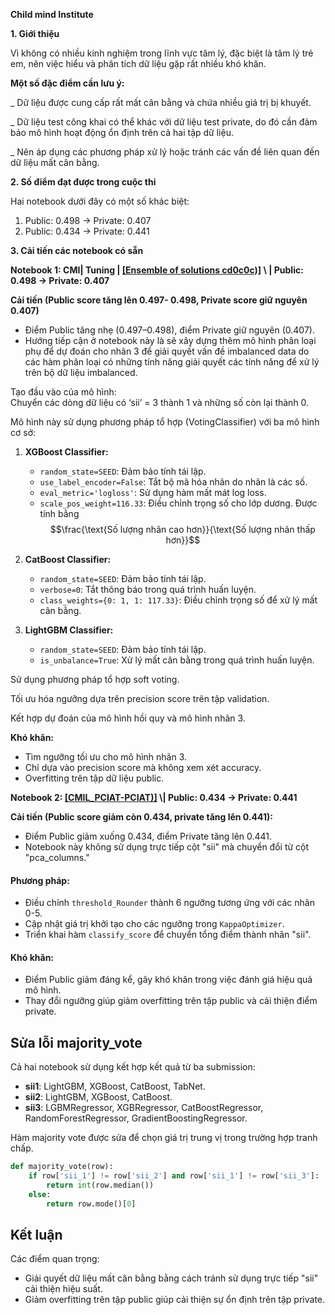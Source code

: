 **Child mind Institute**

**1. Giới thiệu**

Vì không có nhiều kinh nghiệm trong lĩnh vực tâm lý, đặc biệt là tâm lý trẻ em, nên việc hiểu và phân tích dữ liệu gặp rất nhiều khó khăn.

**Một số đặc điểm cần lưu ý:**

\_ Dữ liệu được cung cấp rất mất cân bằng và chứa nhiều giá trị bị khuyết.

\_ Dữ liệu test công khai có thể khác với dữ liệu test private, do đó cần đảm bảo mô hình hoạt động ổn định trên cả hai tập dữ liệu.

\_ Nên áp dụng các phương pháp xử lý hoặc tránh các vấn đề liên quan đến dữ liệu mất cân bằng.

**2. Số điểm đạt được trong cuộc thi**

Hai notebook dưới đây có một số khác biệt:

1. Public: 0.498 → Private: 0.407
2. Public: 0.434 → Private: 0.441

**3. Cải tiến các notebook có sẵn**

**Notebook 1: CMI| Tuning | [[Ensemble of solutions cd0c0c)]](https://www.kaggle.com/code/hovuan/cmi-tuning-ensemble-of-solutions-cd0c0c)
\ | Public: 0.498 → Private: 0.407**

**Cải tiến (Public score tăng lên  0.497- 0.498, Private score giữ nguyên 0.407)**
- Điểm Public tăng nhẹ (0.497–0.498), điểm Private giữ nguyên (0.407).
- Hướng tiếp cận ở notebook này là sẽ xây dựng thêm mô hình phân loại phụ để dự đoán cho nhãn 3 để giải quyết vấn đề imbalanced data do các hàm phân loại có những tính năng giải quyết các tính năng để xử lý trên bộ dữ liệu imbalanced.

Tạo đầu vào của mô hình:  
  Chuyển các dòng dữ liệu có ‘sii’ = 3 thành 1 và những số còn lại thành 0.

Mô hình này sử dụng phương pháp tổ hợp (VotingClassifier) với ba mô hình cơ sở:

  1. **XGBoost Classifier:**
     - `random_state=SEED`: Đảm bảo tính tái lập.
     - `use_label_encoder=False`: Tắt bộ mã hóa nhãn do nhãn là các số.
     - `eval_metric='logloss'`: Sử dụng hàm mất mát log loss.
     - `scale_pos_weight=116.33`: Điều chỉnh trọng số cho lớp dương. Được tính bằng $$\frac{\text{Số lượng nhãn cao hơn}}{\text{Số lượng nhãn thấp hơn}}$$

  2. **CatBoost Classifier:**
     - `random_state=SEED`: Đảm bảo tính tái lập.
     - `verbose=0`: Tắt thông báo trong quá trình huấn luyện.
     - `class_weights={0: 1, 1: 117.33}`: Điều chỉnh trọng số để xử lý mất cân bằng.

  3. **LightGBM Classifier:**
     - `random_state=SEED`: Đảm bảo tính tái lập.
     - `is_unbalance=True`: Xử lý mất cân bằng trong quá trình huấn luyện.

Sử dụng phương pháp tổ hợp soft voting.

Tối ưu hóa ngưỡng dựa trên precision score trên tập validation.

Kết hợp dự đoán của mô hình hồi quy và mô hình nhãn 3.

**Khó khăn:**
- Tìm ngưỡng tối ưu cho mô hình nhãn 3.
- Chỉ dựa vào precision score mà không xem xét accuracy.
- Overfitting trên tập dữ liệu public.

**Notebook 2: [[CMIL_PCIAT-PCIAT)]]([https://www.kaggle.com/code/hovuan/cmi-tuning-ensemble-of-solutions-cd0c0c](https://www.kaggle.com/code/hovuan/cmil-pciat-pciat))
\| Public: 0.434  → Private: 0.441**

**Cải tiến (Public score giảm còn 0.434, private tăng lên 0.441):**

- Điểm Public giảm xuống 0.434, điểm Private tăng lên 0.441.
- Notebook này không sử dụng trực tiếp cột "sii" mà chuyển đổi từ cột "pca_columns."

#### Phương pháp:
- Điều chỉnh `threshold_Rounder` thành 6 ngưỡng tương ứng với các nhãn 0-5.
- Cập nhật giá trị khởi tạo cho các ngưỡng trong `KappaOptimizer`.
- Triển khai hàm `classify_score` để chuyển tổng điểm thành nhãn "sii".

#### Khó khăn:
- Điểm Public giảm đáng kể, gây khó khăn trong việc đánh giá hiệu quả mô hình.
- Thay đổi ngưỡng giúp giảm overfitting trên tập public và cải thiện điểm private.

## Sửa lỗi majority_vote

Cả hai notebook sử dụng kết hợp kết quả từ ba submission:
- **sii1**: LightGBM, XGBoost, CatBoost, TabNet.
- **sii2**: LightGBM, XGBoost, CatBoost.
- **sii3**: LGBMRegressor, XGBRegressor, CatBoostRegressor, RandomForestRegressor, GradientBoostingRegressor.

Hàm majority vote được sửa để chọn giá trị trung vị trong trường hợp tranh chấp.

```python
def majority_vote(row):
    if row['sii_1'] != row['sii_2'] and row['sii_1'] != row['sii_3']:
        return int(row.median()) 
    else:
        return row.mode()[0]
```

## Kết luận

Các điểm quan trọng:
- Giải quyết dữ liệu mất cân bằng bằng cách tránh sử dụng trực tiếp "sii" cải thiện hiệu suất.
- Giảm overfitting trên tập public giúp cải thiện sự ổn định trên tập private.

